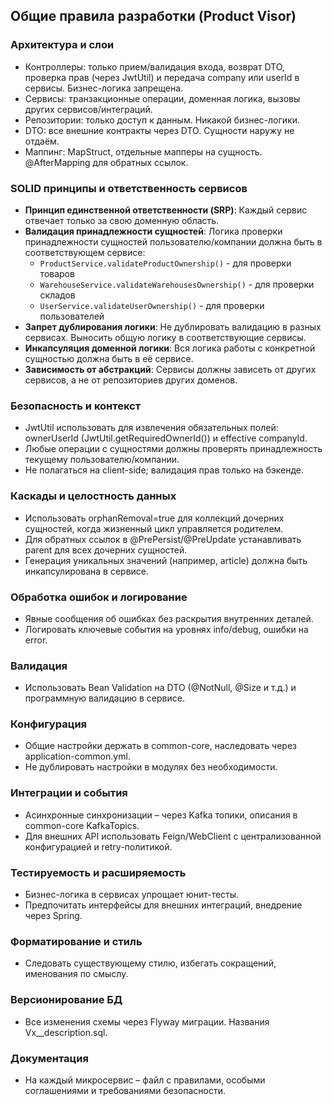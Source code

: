 ## Общие правила разработки (Product Visor)

### Архитектура и слои
- Контроллеры: только прием/валидация входа, возврат DTO, проверка прав (через JwtUtil) и передача company или userId в сервисы. Бизнес-логика запрещена.
- Сервисы: транзакционные операции, доменная логика, вызовы других сервисов/интеграций.
- Репозитории: только доступ к данным. Никакой бизнес-логики.
- DTO: все внешние контракты через DTO. Сущности наружу не отдаём.
- Маппинг: MapStruct, отдельные мапперы на сущность. @AfterMapping для обратных ссылок.

### SOLID принципы и ответственность сервисов
- **Принцип единственной ответственности (SRP)**: Каждый сервис отвечает только за свою доменную область.
- **Валидация принадлежности сущностей**: Логика проверки принадлежности сущностей пользователю/компании должна быть в соответствующем сервисе:
  - `ProductService.validateProductOwnership()` - для проверки товаров
  - `WarehouseService.validateWarehousesOwnership()` - для проверки складов
  - `UserService.validateUserOwnership()` - для проверки пользователей
- **Запрет дублирования логики**: Не дублировать валидацию в разных сервисах. Выносить общую логику в соответствующие сервисы.
- **Инкапсуляция доменной логики**: Вся логика работы с конкретной сущностью должна быть в её сервисе.
- **Зависимость от абстракций**: Сервисы должны зависеть от других сервисов, а не от репозиториев других доменов.

### Безопасность и контекст
- JwtUtil использовать для извлечения обязательных полей: ownerUserId (JwtUtil.getRequiredOwnerId()) и effective companyId.
- Любые операции с сущностями должны проверять принадлежность текущему пользователю/компании.
- Не полагаться на client-side; валидация прав только на бэкенде.

### Каскады и целостность данных
- Использовать orphanRemoval=true для коллекций дочерних сущностей, когда жизненный цикл управляется родителем.
- Для обратных ссылок в @PrePersist/@PreUpdate устанавливать parent для всех дочерних сущностей.
- Генерация уникальных значений (например, article) должна быть инкапсулирована в сервисе.

### Обработка ошибок и логирование
- Явные сообщения об ошибках без раскрытия внутренних деталей.
- Логировать ключевые события на уровнях info/debug, ошибки на error.

### Валидация
- Использовать Bean Validation на DTO (@NotNull, @Size и т.д.) и программную валидацию в сервисе.

### Конфигурация
- Общие настройки держать в common-core, наследовать через application-common.yml.
- Не дублировать настройки в модулях без необходимости.

### Интеграции и события
- Асинхронные синхронизации – через Kafka топики, описания в common-core KafkaTopics.
- Для внешних API использовать Feign/WebClient с централизованной конфигурацией и retry-политикой.

### Тестируемость и расширяемость
- Бизнес-логика в сервисах упрощает юнит-тесты.
- Предпочитать интерфейсы для внешних интеграций, внедрение через Spring.

### Форматирование и стиль
- Следовать существующему стилю, избегать сокращений, именования по смыслу.

### Версионирование БД
- Все изменения схемы через Flyway миграции. Названия Vx__description.sql.

### Документация
- На каждый микросервис – файл с правилами, особыми соглашениями и требованиями безопасности.


